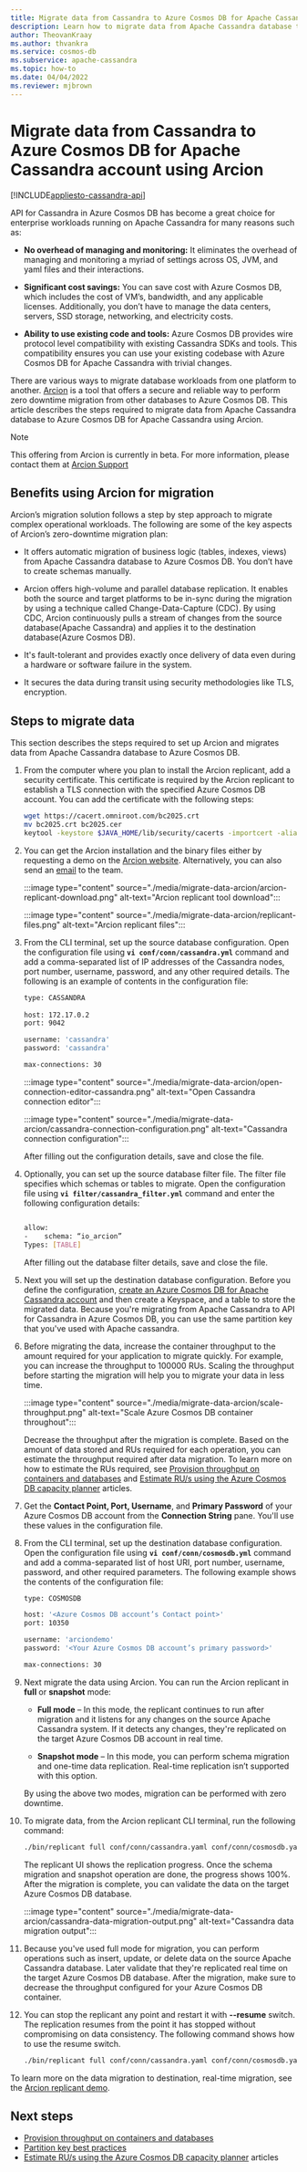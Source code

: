 ```yaml
---
title: Migrate data from Cassandra to Azure Cosmos DB for Apache Cassandra using Arcion
description: Learn how to migrate data from Apache Cassandra database to Azure Cosmos DB for Apache Cassandra using Arcion. 
author: TheovanKraay
ms.author: thvankra
ms.service: cosmos-db
ms.subservice: apache-cassandra
ms.topic: how-to
ms.date: 04/04/2022
ms.reviewer: mjbrown
---
```


# Migrate data from Cassandra to Azure Cosmos DB for Apache Cassandra account using Arcion
[!INCLUDE[appliesto-cassandra-api](../includes/appliesto-cassandra-api.md)]

API for Cassandra in Azure Cosmos DB has become a great choice for enterprise workloads running on Apache Cassandra for many reasons such as: 

* **No overhead of managing and monitoring:** It eliminates the overhead of managing and monitoring a myriad of settings across OS, JVM, and yaml files and their interactions.

* **Significant cost savings:** You can save cost with Azure Cosmos DB, which includes the cost of VM’s, bandwidth, and any applicable licenses. Additionally, you don’t have to manage the data centers, servers, SSD storage, networking, and electricity costs. 

* **Ability to use existing code and tools:** Azure Cosmos DB provides wire protocol level compatibility with existing Cassandra SDKs and tools. This compatibility ensures you can use your existing codebase with Azure Cosmos DB for Apache Cassandra with trivial changes.

There are various ways to migrate database workloads from one platform to another. [Arcion](https://www.arcion.io) is a tool that offers a secure and reliable way to perform zero downtime migration from other databases to Azure Cosmos DB. This article describes the steps required to migrate data from Apache Cassandra database to Azure Cosmos DB for Apache Cassandra using Arcion.

> [!NOTE]
> This offering from Arcion is currently in beta. For more information, please contact them at [Arcion Support](mailto:support@arcion.io)

## Benefits using Arcion for migration

Arcion’s migration solution follows a step by step approach to migrate complex operational workloads. The following are some of the key aspects of Arcion’s zero-downtime migration plan:

* It offers automatic migration of business logic (tables, indexes, views) from Apache Cassandra database to Azure Cosmos DB. You don’t have to create schemas manually.

* Arcion offers high-volume and parallel database replication. It enables both the source and target platforms to be in-sync during the migration by using a technique called Change-Data-Capture (CDC). By using CDC, Arcion continuously pulls a stream of changes from the source database(Apache Cassandra) and applies it to the destination database(Azure Cosmos DB).

* It's fault-tolerant and provides exactly once delivery of data even during a hardware or software failure in the system.

* It secures the data during transit using security methodologies like TLS, encryption.

## Steps to migrate data

This section describes the steps required to set up Arcion and migrates data from Apache Cassandra database to Azure Cosmos DB.

1. From the computer where you plan to install the Arcion replicant, add a security certificate. This certificate is required by the Arcion replicant to establish a TLS connection with the specified Azure Cosmos DB account. You can add the certificate with the following steps:

   ```bash
   wget https://cacert.omniroot.com/bc2025.crt
   mv bc2025.crt bc2025.cer
   keytool -keystore $JAVA_HOME/lib/security/cacerts -importcert -alias bc2025ca -file bc2025.cer
   ```

1. You can get the Arcion installation and the binary files either by requesting a demo on the [Arcion website](https://www.arcion.io). Alternatively, you can also send an [email](mailto:support@arcion.io) to the team.

   :::image type="content" source="./media/migrate-data-arcion/arcion-replicant-download.png" alt-text="Arcion replicant tool download":::

   :::image type="content" source="./media/migrate-data-arcion/replicant-files.png" alt-text="Arcion replicant files":::

1. From the CLI terminal, set up the source database configuration. Open the configuration file using **`vi conf/conn/cassandra.yml`** command and add a comma-separated list of IP addresses of the Cassandra nodes, port number, username, password, and any other required details. The following is an example of contents in the configuration file:

   ```bash
   type: CASSANDRA
  
   host: 172.17.0.2
   port: 9042

   username: 'cassandra'
   password: 'cassandra'

   max-connections: 30

   ```

   :::image type="content" source="./media/migrate-data-arcion/open-connection-editor-cassandra.png" alt-text="Open Cassandra connection editor":::

   :::image type="content" source="./media/migrate-data-arcion/cassandra-connection-configuration.png" alt-text="Cassandra connection configuration":::

   After filling out the configuration details, save and close the file.

1. Optionally, you can set up the source database filter file. The filter file specifies which schemas or tables to migrate. Open the configuration file using **`vi filter/cassandra_filter.yml`** command and enter the following configuration details:

   ```bash

   allow:
   -	schema: “io_arcion”
   Types: [TABLE]
   ```

   After filling out the database filter details, save and close the file.

1. Next you will set up the destination database configuration. Before you define the configuration, [create an Azure Cosmos DB for Apache Cassandra account](manage-data-dotnet.md#create-a-database-account) and then create a Keyspace, and a table to store the migrated data. Because you're migrating from Apache Cassandra to API for Cassandra in Azure Cosmos DB, you can use the same partition key that you've used with Apache cassandra.

1. Before migrating the data, increase the container throughput to the amount required for your application to migrate quickly. For example, you can increase the throughput to 100000 RUs. Scaling the throughput before starting the migration will help you to migrate your data in less time.

   :::image type="content" source="./media/migrate-data-arcion/scale-throughput.png" alt-text="Scale Azure Cosmos DB container throughout":::

   Decrease the throughput after the migration is complete. Based on the amount of data stored and RUs required for each operation, you can estimate the throughput required after data migration. To learn more on how to estimate the RUs required, see [Provision throughput on containers and databases](../set-throughput.md) and [Estimate RU/s using the Azure Cosmos DB capacity planner](../estimate-ru-with-capacity-planner.md) articles.

1. Get the **Contact Point, Port, Username**, and **Primary Password** of your Azure Cosmos DB account from the **Connection String** pane. You'll use these values in the configuration file.

1. From the CLI terminal, set up the destination database configuration. Open the configuration file using **`vi conf/conn/cosmosdb.yml`** command and add a comma-separated list of host URI, port number, username, password, and other required parameters. The following example shows the contents of the configuration file:

   ```bash
   type: COSMOSDB

   host: '<Azure Cosmos DB account’s Contact point>'
   port: 10350

   username: 'arciondemo'
   password: '<Your Azure Cosmos DB account’s primary password>'

   max-connections: 30
   ```

1. Next migrate the data using Arcion. You can run the Arcion replicant in **full** or **snapshot** mode:

   * **Full mode** – In this mode, the replicant continues to run after migration and it listens for any changes on the source Apache Cassandra system. If it detects any changes, they're replicated on the target Azure Cosmos DB account in real time.

   * **Snapshot mode** – In this mode, you can perform schema migration and one-time data  replication. Real-time replication isn’t supported with this option.

   By using the above two modes, migration can be performed with zero downtime. 

1. To migrate data, from the Arcion replicant CLI terminal, run the following command:

   ```bash
   ./bin/replicant full conf/conn/cassandra.yaml conf/conn/cosmosdb.yaml --filter filter/cassandra_filter.yaml --replace-existing
   ```

   The replicant UI shows the replication progress. Once the schema migration and snapshot operation are done, the progress shows 100%. After the migration is complete, you can validate the data on the target Azure Cosmos DB database.

   :::image type="content" source="./media/migrate-data-arcion/cassandra-data-migration-output.png" alt-text="Cassandra data migration output":::


1. Because you've used full mode for migration, you can perform operations such as insert, update, or delete data on the source Apache Cassandra database. Later validate that they're replicated real time on the target Azure Cosmos DB database. After the migration, make sure to decrease the throughput configured for your Azure Cosmos DB container.

1. You can stop the replicant any point and restart it with **--resume** switch. The replication resumes from the point it has stopped without compromising on data consistency. The following command shows how to use the resume switch.

   ```bash
   ./bin/replicant full conf/conn/cassandra.yaml conf/conn/cosmosdb.yaml --filter filter/cassandra_filter.yaml --replace-existing --resume
   ```

To learn more on the data migration to destination, real-time migration, see the [Arcion replicant demo](https://www.youtube.com/watch?v=fsUhF9LUZmM).

## Next steps

* [Provision throughput on containers and databases](../set-throughput.md) 
* [Partition key best practices](../partitioning-overview.md#choose-partitionkey)
* [Estimate RU/s using the Azure Cosmos DB capacity planner](../estimate-ru-with-capacity-planner.md) articles
